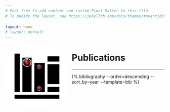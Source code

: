 ```yaml
---
# Feel free to add content and custom Front Matter to this file.
# To modify the layout, see https://jekyllrb.com/docs/themes/#overriding-theme-defaults

layout: home
# layout: default
---
```

<!-- <p align="center"> -->
<img src="assets/img/portfolio/publications.png" alt="books" width="200" align="left" style="margin-right:10px; border-radius:80px" />
<!-- </p> -->

# Publications

---

{% bibliography --order=descending --sort_by=year --template=bib %}


